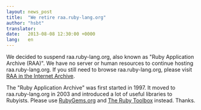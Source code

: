 ```yaml
---
layout: news_post
title:  "We retire raa.ruby-lang.org"
author: "hsbt"
translator:
date:   2013-08-08 12:30:00 +0000
lang:   en
---
```


We decided to suspend raa.ruby-lang.org, also known as
"Ruby Application Archive (RAA)".
We have no server or human resources to continue hosting raa.ruby-lang.org.
If you still need to browse raa.ruby-lang.org, please visit
[RAA in the Internet Archive][1].

The "Ruby Application Archive" was first started in 1997.
It moved to raa.ruby-lang.org in 2003 and introduced a lot of
useful libraries to Rubyists.
Please use [RubyGems.org][2] and [The Ruby Toolbox][3] instead.
Thanks.



[1]: http://web.archive.org/web/*/http://raa.ruby-lang.org/
[2]: https://rubygems.org/
[3]: https://www.ruby-toolbox.com/
